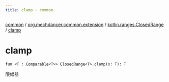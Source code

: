 ```yaml
---
title: clamp - common
---
```


[common](../../index.html) / [org.mechdancer.common.extension](../index.html) / [kotlin.ranges.ClosedRange](index.html) / [clamp](./clamp.html)

# clamp

`fun <T : `[`Comparable`](https://kotlinlang.org/api/latest/jvm/stdlib/kotlin/-comparable/index.html)`<T>> `[`ClosedRange`](https://kotlinlang.org/api/latest/jvm/stdlib/kotlin.ranges/-closed-range/index.html)`<T>.clamp(x: T): T`

限幅器

